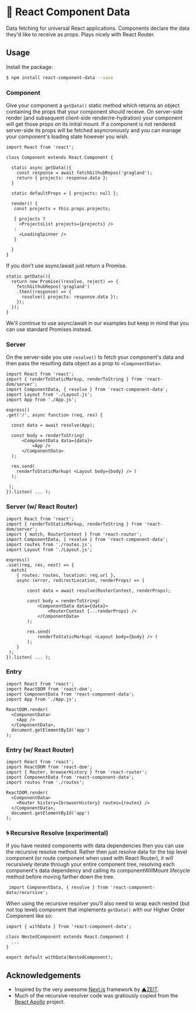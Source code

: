 # 🍯 React Component Data

Data fetching for universal React applications. Components declare the data they'd like to receive as props. Plays nicely with React Router.

## Usage

Install the package:

```bash
$ npm install react-component-data --save 
```

### Component

Give your component a `getData()` static method which returns an object containing the props that your component should receive. On server-side render (and subsequent client-side render/re-hydration) your component will get those props on its initial mount. If a component is not rendered server-side its props will be fetched asyncronously and you can manage your component's loading state however you wish.

     

    import React from 'react';
    
    class Component extends React.Component {

	  static async getData(){
        const response = await fetchGithubRepos('gragland');
        return { projects: response.data };
	  }
      
      static defaultProps = { projects: null };

      render() { 
       const projects = this.props.projects;
       
       { projects ? 
         <ProjectsList projects={projects} />
       :
       	 <LoadingSpinner />
       }
       
      }
    }
    
  

If you don't use async/await just return a Promise.

    static getData(){
      return new Promise((resolve, reject) => {
        fetchGithubRepos('gragland')
        .then((response) => {
          resolve({ projects: response.data });
        });
      });
    }
    
 We'll continue to use async/await in our examples but keep in mind that you can use standard Promises instead.

  
### Server
On the server-side you use `resolve()` to fetch your component's data and then pass the resulting data object as a prop to `<ComponentData>`.


	import React from 'react';
    import { renderToStaticMarkup, renderToString } from 'react-dom/server';
    import ComponentData, { resolve } from 'react-component-data';
    import Layout from './Layout.js';
    import App from './App.js';

    express()
    .get('/', async function (req, res) {

      const data = await resolve(App);

      const body = renderToString( 
          <ComponentData data={data}>
              <App /> 
          </ComponentData>
      );
        
      res.send(
      	renderToStaticMarkup( <Layout body={body} /> )
      );
        
     );
    }).listen( ... );

### Server (w/ React Router)


	import React from 'react';
    import { renderToStaticMarkup, renderToString } from 'react-dom/server';
    import { match, RouterContext } from 'react-router';
    import ComponentData, { resolve } from 'react-component-data'; 
    import routes from './routes.js';
    import Layout from './Layout.js';

    express()
    .use((req, res, next) => {
      match(
      	{ routes: routes, location: req.url }, 
      	async (error, redirectLocation, renderProps) => {

      		const data = await resolve(RouterContext, renderProps);

      		const body = renderToString( 
    			<ComponentData data={data}>
        			<RouterContext {...renderProps} /> 
    			</ComponentData>
    		);
        
    		res.send(
    			renderToStaticMarkup( <Layout body={body} /> )
    		);
        }
     );
    }).listen( ... );
    
### Entry

	import React from 'react';
    import ReactDOM from 'react-dom';
    import ComponentData from 'react-component-data';
	import App from './App.js';
    
    ReactDOM.render(
      <ComponentData>
        <App />
      </ComponentData>,
      document.getElementById('app')
    );

 


### Entry (w/ React Router)

	import React from 'react';
    import ReactDOM from 'react-dom';
    import { Router, browserHistory } from 'react-router';
    import ComponentData from 'react-component-data';
    import routes from './routes';

    ReactDOM.render(
      <ComponentData>
        <Router history={browserHistory} routes={routes} />
      </ComponentData>,
      document.getElementById('app')
    );




### 🌀 Recursive Resolve (experimental)
If you have nested components with data dependencies then you can use the recursive resolve method. Rather then just resolve data for the top level component (or route component when used with React Router), it will recursively iterate through your entire component tree, resolving each component's data dependency and calling its componentWillMount lifecycle method before moving farther down the tree. 
     
     import ComponentData, { resolve } from 'react-component-data/recursive';

When using the recursive resolver you'll also need to wrap each nested (but not top level) component that implements `getData()` with our Higher Order Component like so:

    import { withData } from 'react-component-data';
    
    class NestedComponent extends React.Component { 
      ...
    }
    
    export default withData(NestedComponent);
  
 

  
  
## Acknowledgements

- Inspired by the very awesome [Next.js](https://github.com/zeit/next.js) framework by [▲ZEIT](https://zeit.co/).
- Much of the recursive resolver code was gratiously copied from the [React Apollo](https://github.com/apollostack/react-apollo) project.

    
    





